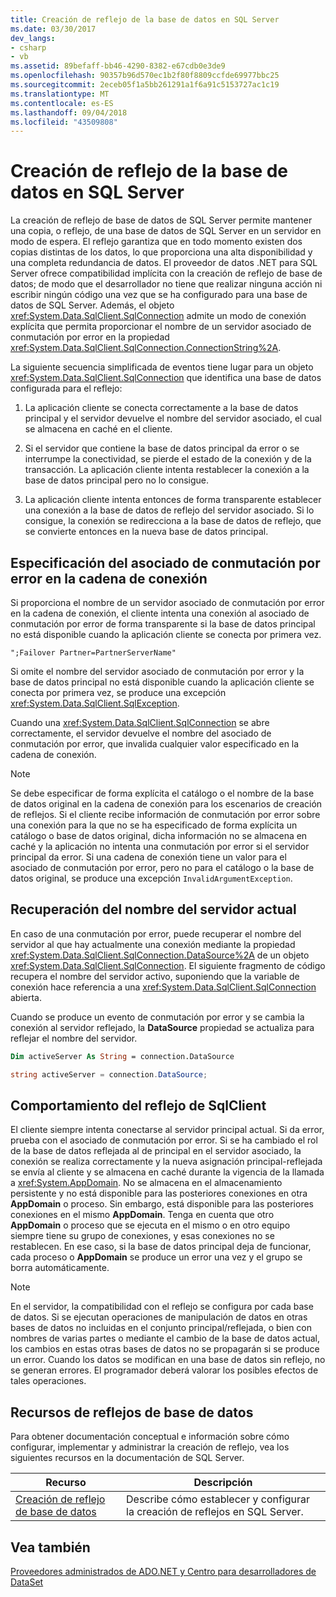 ```yaml
---
title: Creación de reflejo de la base de datos en SQL Server
ms.date: 03/30/2017
dev_langs:
- csharp
- vb
ms.assetid: 89befaff-bb46-4290-8382-e67cdb0e3de9
ms.openlocfilehash: 90357b96d570ec1b2f80f8809ccfde69977bbc25
ms.sourcegitcommit: 2eceb05f1a5bb261291a1f6a91c5153727ac1c19
ms.translationtype: MT
ms.contentlocale: es-ES
ms.lasthandoff: 09/04/2018
ms.locfileid: "43509808"
---
```

# <a name="database-mirroring-in-sql-server"></a>Creación de reflejo de la base de datos en SQL Server
La creación de reflejo de base de datos de SQL Server permite mantener una copia, o reflejo, de una base de datos de SQL Server en un servidor en modo de espera. El reflejo garantiza que en todo momento existen dos copias distintas de los datos, lo que proporciona una alta disponibilidad y una completa redundancia de datos. El proveedor de datos .NET para SQL Server ofrece compatibilidad implícita con la creación de reflejo de base de datos; de modo que el desarrollador no tiene que realizar ninguna acción ni escribir ningún código una vez que se ha configurado para una base de datos de SQL Server. Además, el objeto <xref:System.Data.SqlClient.SqlConnection> admite un modo de conexión explícita que permita proporcionar el nombre de un servidor asociado de conmutación por error en la propiedad <xref:System.Data.SqlClient.SqlConnection.ConnectionString%2A>.  
  
 La siguiente secuencia simplificada de eventos tiene lugar para un objeto <xref:System.Data.SqlClient.SqlConnection> que identifica una base de datos configurada para el reflejo:  
  
1.  La aplicación cliente se conecta correctamente a la base de datos principal y el servidor devuelve el nombre del servidor asociado, el cual se almacena en caché en el cliente.  
  
2.  Si el servidor que contiene la base de datos principal da error o se interrumpe la conectividad, se pierde el estado de la conexión y de la transacción. La aplicación cliente intenta restablecer la conexión a la base de datos principal pero no lo consigue.  
  
3.  La aplicación cliente intenta entonces de forma transparente establecer una conexión a la base de datos de reflejo del servidor asociado. Si lo consigue, la conexión se redirecciona a la base de datos de reflejo, que se convierte entonces en la nueva base de datos principal.  
  
## <a name="specifying-the-failover-partner-in-the-connection-string"></a>Especificación del asociado de conmutación por error en la cadena de conexión  
 Si proporciona el nombre de un servidor asociado de conmutación por error en la cadena de conexión, el cliente intenta una conexión al asociado de conmutación por error de forma transparente si la base de datos principal no está disponible cuando la aplicación cliente se conecta por primera vez.  
  
```  
";Failover Partner=PartnerServerName"  
```  
  
 Si omite el nombre del servidor asociado de conmutación por error y la base de datos principal no está disponible cuando la aplicación cliente se conecta por primera vez, se produce una excepción <xref:System.Data.SqlClient.SqlException>.  
  
 Cuando una <xref:System.Data.SqlClient.SqlConnection> se abre correctamente, el servidor devuelve el nombre del asociado de conmutación por error, que invalida cualquier valor especificado en la cadena de conexión.  
  
> [!NOTE]
>  Se debe especificar de forma explícita el catálogo o el nombre de la base de datos original en la cadena de conexión para los escenarios de creación de reflejos. Si el cliente recibe información de conmutación por error sobre una conexión para la que no se ha especificado de forma explícita un catálogo o base de datos original, dicha información no se almacena en caché y la aplicación no intenta una conmutación por error si el servidor principal da error. Si una cadena de conexión tiene un valor para el asociado de conmutación por error, pero no para el catálogo o la base de datos original, se produce una excepción `InvalidArgumentException`.  
  
## <a name="retrieving-the-current-server-name"></a>Recuperación del nombre del servidor actual  
 En caso de una conmutación por error, puede recuperar el nombre del servidor al que hay actualmente una conexión mediante la propiedad <xref:System.Data.SqlClient.SqlConnection.DataSource%2A> de un objeto <xref:System.Data.SqlClient.SqlConnection>. El siguiente fragmento de código recupera el nombre del servidor activo, suponiendo que la variable de conexión hace referencia a una <xref:System.Data.SqlClient.SqlConnection> abierta.  
  
 Cuando se produce un evento de conmutación por error y se cambia la conexión al servidor reflejado, la **DataSource** propiedad se actualiza para reflejar el nombre del servidor.  
  
```vb  
Dim activeServer As String = connection.DataSource  
```  
  
```csharp  
string activeServer = connection.DataSource;  
```  
  
## <a name="sqlclient-mirroring-behavior"></a>Comportamiento del reflejo de SqlClient  
 El cliente siempre intenta conectarse al servidor principal actual. Si da error, prueba con el asociado de conmutación por error. Si se ha cambiado el rol de la base de datos reflejada al de principal en el servidor asociado, la conexión se realiza correctamente y la nueva asignación principal-reflejada se envía al cliente y se almacena en caché durante la vigencia de la llamada a <xref:System.AppDomain>. No se almacena en el almacenamiento persistente y no está disponible para las posteriores conexiones en otra **AppDomain** o proceso. Sin embargo, está disponible para las posteriores conexiones en el mismo **AppDomain**. Tenga en cuenta que otro **AppDomain** o proceso que se ejecuta en el mismo o en otro equipo siempre tiene su grupo de conexiones, y esas conexiones no se restablecen. En ese caso, si la base de datos principal deja de funcionar, cada proceso o **AppDomain** se produce un error una vez y el grupo se borra automáticamente.  
  
> [!NOTE]
>  En el servidor, la compatibilidad con el reflejo se configura por cada base de datos. Si se ejecutan operaciones de manipulación de datos en otras bases de datos no incluidas en el conjunto principal/reflejada, o bien con nombres de varias partes o mediante el cambio de la base de datos actual, los cambios en estas otras bases de datos no se propagarán si se produce un error. Cuando los datos se modifican en una base de datos sin reflejo, no se generan errores. El programador deberá valorar los posibles efectos de tales operaciones.  
  
## <a name="database-mirroring-resources"></a>Recursos de reflejos de base de datos  
 Para obtener documentación conceptual e información sobre cómo configurar, implementar y administrar la creación de reflejo, vea los siguientes recursos en la documentación de SQL Server.  
  
|Recurso|Descripción|  
|--------------|-----------------|  
|[Creación de reflejo de base de datos](/sql/database-engine/database-mirroring/database-mirroring-sql-server)|Describe cómo establecer y configurar la creación de reflejos en SQL Server.|  
  
## <a name="see-also"></a>Vea también  
 [Proveedores administrados de ADO.NET y Centro para desarrolladores de DataSet](https://go.microsoft.com/fwlink/?LinkId=217917)
